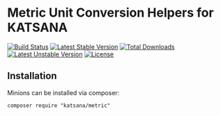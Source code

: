Metric Unit Conversion Helpers for KATSANA
===================

[![Build Status](https://travis-ci.org/katsana/metric.svg?branch=master)](https://travis-ci.org/katsana/metric)
[![Latest Stable Version](https://poser.pugx.org/katsana/metric/v/stable)](https://packagist.org/packages/katsana/metric)
[![Total Downloads](https://poser.pugx.org/katsana/metric/downloads)](https://packagist.org/packages/katsana/metric)
[![Latest Unstable Version](https://poser.pugx.org/katsana/metric/v/unstable)](https://packagist.org/packages/katsana/metric)
[![License](https://poser.pugx.org/katsana/metric/license)](https://packagist.org/packages/katsana/metric)

## Installation

Minions can be installed via composer:

```
composer require "katsana/metric"
```
